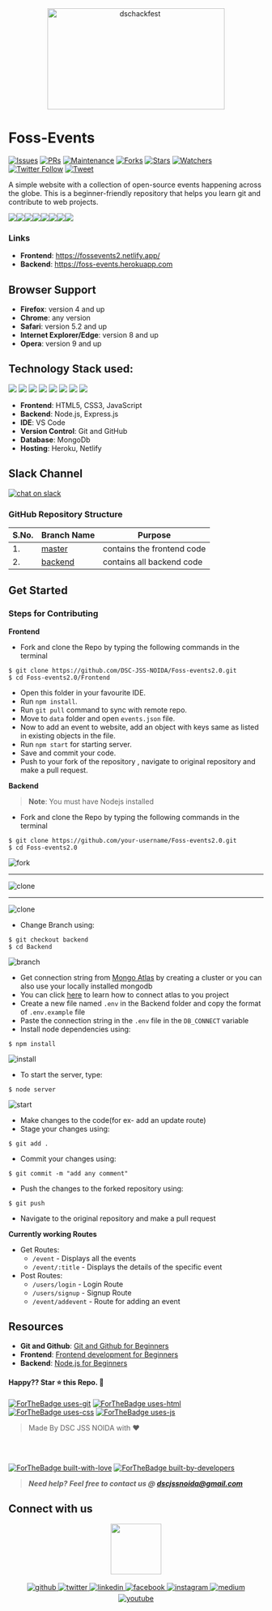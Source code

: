 <div align="center"> <img align="center" alt="dschackfest" src="https://i.postimg.cc/j50FZJ90/Hackfest-23.png" height='200' width='350'></div>


# Foss-Events

[![Issues](https://img.shields.io/github/issues/DSC-JSS-NOIDA/foss-events)](https://github.com/DSC-JSS-NOIDA/Foss-events2.0/issues)
[![PRs](https://img.shields.io/github/issues-pr/DSC-JSS-NOIDA/Foss-events2.0)](https://github.com/DSC-JSS-NOIDA/Foss-events2.0/pulls)
[![Maintenance](https://img.shields.io/maintenance/yes/2020?color=green&logo=github)](https://github.com/DSC-JSS-NOIDA/)
[![Forks](https://img.shields.io/github/forks/DSC-JSS-NOIDA/Foss-events2.0?style=social)](https://github.com/DSC-JSS-NOIDA/foss-events) [![Stars](https://img.shields.io/github/stars/DSC-JSS-NOIDA/foss-events?style=social)](https://github.com/DSC-JSS-NOIDA/Foss-events2.0) [![Watchers](https://img.shields.io/github/watchers/DSC-JSS-NOIDA/Foss-events2.0?style=social)](https://github.com/DSC-JSS-NOIDA/Foss-events2.0) [![Twitter Follow](https://img.shields.io/twitter/follow/DSCJSSATEN?style=social)](https://twitter.com/DSCJSSATEN) [![Tweet](https://img.shields.io/twitter/url?style=social&url=https%3A%2F%2Fgithub.com%2FDSC-JSS-NOIDA%2FFoss-events2.0)](https://twitter.com/DSCJSSATEN)

A simple website with a collection of open-source events happening across the globe. This is a beginner-friendly repository that helps you learn git and contribute to web projects.

[![](https://sourcerer.io/fame/PragatiVerma18/DSC-JSS-NOIDA/foss-events/images/0)](https://sourcerer.io/fame/PragatiVerma18/DSC-JSS-NOIDA/foss-events/links/0)[![](https://sourcerer.io/fame/PragatiVerma18/DSC-JSS-NOIDA/foss-events/images/1)](https://sourcerer.io/fame/PragatiVerma18/DSC-JSS-NOIDA/foss-events/links/1)[![](https://sourcerer.io/fame/PragatiVerma18/DSC-JSS-NOIDA/foss-events/images/2)](https://sourcerer.io/fame/PragatiVerma18/DSC-JSS-NOIDA/foss-events/links/2)[![](https://sourcerer.io/fame/PragatiVerma18/DSC-JSS-NOIDA/foss-events/images/3)](https://sourcerer.io/fame/PragatiVerma18/DSC-JSS-NOIDA/foss-events/links/3)[![](https://sourcerer.io/fame/PragatiVerma18/DSC-JSS-NOIDA/foss-events/images/4)](https://sourcerer.io/fame/PragatiVerma18/DSC-JSS-NOIDA/foss-events/links/4)[![](https://sourcerer.io/fame/PragatiVerma18/DSC-JSS-NOIDA/foss-events/images/5)](https://sourcerer.io/fame/PragatiVerma18/DSC-JSS-NOIDA/foss-events/links/5)[![](https://sourcerer.io/fame/PragatiVerma18/DSC-JSS-NOIDA/foss-events/images/6)](https://sourcerer.io/fame/PragatiVerma18/DSC-JSS-NOIDA/foss-events/links/6)[![](https://sourcerer.io/fame/PragatiVerma18/DSC-JSS-NOIDA/foss-events/images/7)](https://sourcerer.io/fame/PragatiVerma18/DSC-JSS-NOIDA/foss-events/links/7)

### Links
- **Frontend**: https://fossevents2.netlify.app/
- **Backend**: https://foss-events.herokuapp.com

## Browser Support
- **Firefox**:	version 4 and up
- **Chrome**:	any version
- **Safari**:	version 5.2 and up
- **Internet Explorer/Edge**:	version 8 and up
- **Opera**:	version 9 and up
<!-- > **Note**: Support for modern mobile browsers is experimental. The website is not responsive in mobile devices until now. -->

## Technology Stack used:

<img src="https://img.shields.io/badge/html5%20-%23E34F26.svg?&style=for-the-badge&logo=html5&logoColor=white"/> <img src="https://img.shields.io/badge/css3%20-%231572B6.svg?&style=for-the-badge&logo=css3&logoColor=white"/>  <img src="https://img.shields.io/badge/javascript%20-%23323330.svg?&style=for-the-badge&logo=javascript&logoColor=%23F7DF1E"/>
<img src="https://img.shields.io/badge/node.js%20-%2343853D.svg?&style=for-the-badge&logo=node.js&logoColor=white"/>   <img src="https://img.shields.io/badge/github%20-%23121011.svg?&style=for-the-badge&logo=github&logoColor=white"/> <img src="https://img.shields.io/badge/heroku%20-%23430098.svg?&style=for-the-badge&logo=heroku&logoColor=white"/> <img src="https://img.shields.io/badge/express.js%20-%23404d59.svg?&style=for-the-badge"/> <img src ="https://img.shields.io/badge/MongoDB-%234ea94b.svg?&style=for-the-badge&logo=mongodb&logoColor=white"/>

- **Frontend**: HTML5, CSS3, JavaScript
- **Backend**: Node.js, Express.js
- **IDE**: VS Code
- **Version Control**: Git and GitHub
- **Database**: MongoDb
- **Hosting**: Heroku, Netlify

## Slack Channel
[![chat on slack](https://img.shields.io/badge/chat-on%20slack-brightgreen)](https://join.slack.com/t/dschackfest2020/shared_invite/zt-hvmr02i9-kApLVOuvUHIolKwBbk4Vsg)

### GitHub Repository Structure

| S.No. | Branch Name | Purpose |
| --------------- | --------------- | --------------- |
| 1. | [master](https://github.com/DSC-JSS-NOIDA/Foss-events2.0/tree/master) | contains the frontend code  |
| 2. | [backend](https://github.com/DSC-JSS-NOIDA/Foss-events2.0/tree/backend) | contains all backend code |

## Get Started
### Steps for Contributing

<strong>Frontend</strong>
- Fork and clone the Repo by typing the following commands in the terminal 
```
$ git clone https://github.com/DSC-JSS-NOIDA/Foss-events2.0.git
$ cd Foss-events2.0/Frontend
```
- Open this folder in your favourite IDE.  <br>
- Run `npm install`.<br>
- Run `git pull` command to sync with remote repo.<br>
- Move to `data` folder and open `events.json` file.<br>
- Now to add an event to website, add an object with keys same as listed in existing objects in the file.<br>
- Run `npm start` for starting server.
- Save and commit your code.<br>
- Push to your fork of the repository , navigate to original repository and make a pull request.<br>

<strong>Backend</strong>
> **Note**: You must have Nodejs installed 

- Fork and clone the Repo by typing the following commands in the terminal 
```
$ git clone https://github.com/your-username/Foss-events2.0.git
$ cd Foss-events2.0
```
![fork](https://i.postimg.cc/y8z4WCcV/image.jpg)


<hr>

![clone](https://i.postimg.cc/MG7r4nFR/image.jpg)<hr>


![clone](https://i.postimg.cc/yxp6KnvS/image.png)

- Change Branch using:
```
$ git checkout backend
$ cd Backend
```
![branch](https://i.postimg.cc/tTwym7Th/image.png)

- Get connection string from [Mongo Atlas](https://www.mongodb.com/cloud/atlas) by creating a cluster or you can also use your locally installed mongodb
- You can click [here](https://www.youtube.com/watch?v=KKyag6t98g8&t=792s) to learn how to connect atlas to you project
- Create a new file named `.env` in the Backend folder and copy the format of `.env.example` file 
- Paste the connection string in the `.env` file in the `DB_CONNECT` variable
- Install node dependencies using:
```
$ npm install
```
![install](https://i.postimg.cc/jjQPFtzt/Screenshot-164.png)

- To start the server, type:
```
$ node server
```
![start](https://i.postimg.cc/RCbf8Pn6/Screenshot-165.png)

- Make changes to the code(for ex- add an update route)
- Stage your changes using:
```
$ git add .
```
- Commit your changes using:
```
$ git commit -m "add any comment"
```
- Push the changes to the forked repository using:
```
$ git push 
```
- Navigate to the original repository and make a pull request

<strong>Currently working Routes</strong>
  - Get Routes:
      - `/event` - Displays all the events
      - `/event/:title` - Displays the details of the specific event
  - Post Routes:
      - `/users/login` - Login Route
      - `/users/signup` - Signup Route
      - `/event/addevent` - Route for adding an event

## Resources
- **Git and Github**: [Git and Github for Beginners](https://www.youtube.com/watch?v=RGOj5yH7evk)
- **Frontend**: [Frontend development for Beginners](https://www.youtube.com/playlist?list=PL9ooVrP1hQOH2k1SANK5rvq_EAgUKTPoK)
- **Backend**: [Node.js for Beginners](https://www.youtube.com/playlist?list=PL4cUxeGkcC9gcy9lrvMJ75z9maRw4byYp)

#### Happy?? Star ⭐ this Repo. 🤩

[![ForTheBadge uses-git](http://ForTheBadge.com/images/badges/uses-git.svg)](https://github.com/DSC-JSS-NOIDA/Foss-events2.0)
[![ForTheBadge uses-html](http://ForTheBadge.com/images/badges/uses-html.svg)](https://github.com/DSC-JSS-NOIDA/Foss-events2.0)
[![ForTheBadge uses-css](http://ForTheBadge.com/images/badges/uses-css.svg)](https://github.com/DSC-JSS-NOIDA/Foss-events2.0)
[![ForTheBadge uses-js](http://ForTheBadge.com/images/badges/uses-js.svg)](https://github.com/DSC-JSS-NOIDA/Foss-events2.0)

> Made By DSC JSS NOIDA with ❤️


<br><br>

[![ForTheBadge built-with-love](http://ForTheBadge.com/images/badges/built-with-love.svg)](https://github.com/DSC-JSS-NOIDA/Foss-events2.0)
[![ForTheBadge built-by-developers](http://ForTheBadge.com/images/badges/built-by-developers.svg)](https://github.com/DSC-JSS-NOIDA/Foss-events2.0)
                                                   

> **_Need help?_** 
> **_Feel free to contact us @ [dscjssnoida@gmail.com](mailto:dscjssnoida@gmail.com?Subject=DSCHackFest2023)_**


## Connect with us  
<div align="center">
 <a href="https://dscjss.in/"><img src="https://user-images.githubusercontent.com/42115530/94302134-5c28c680-ff89-11ea-9ca4-5dcdd4279786.png"  height=100px /></a> <br><br> 
<a href="https://github.com/DSC-JSS-NOIDA" target="_blank">
<img src=https://img.shields.io/badge/github-%2324292e.svg?&style=for-the-badge&logo=github&logoColor=white alt=github style="margin-bottom: 5px;" />
</a>
<a href="https://twitter.com/DSCJSSATEN" target="_blank">
<img src=https://img.shields.io/badge/twitter-%2300acee.svg?&style=for-the-badge&logo=twitter&logoColor=white alt=twitter style="margin-bottom: 5px;" />
</a>
<a href="https://www.linkedin.com/company/dsc-jssaten/" target="_blank">
<img src=https://img.shields.io/badge/linkedin-%231E77B5.svg?&style=for-the-badge&logo=linkedin&logoColor=white alt=linkedin style="margin-bottom: 5px;" />
</a>
<a href="https://www.facebook.com/dscjssnoida/" target="_blank">
<img src=https://img.shields.io/badge/facebook-%232E87FB.svg?&style=for-the-badge&logo=facebook&logoColor=white alt=facebook style="margin-bottom: 5px;" />
</a>
<a href="https://www.instagram.com/dscjssaten/?igshid=9ubqtp1ssqsi" target="_blank">
<img src=https://img.shields.io/badge/instagram-%23000000.svg?&style=for-the-badge&logo=instagram&logoColor=white alt=instagram style="margin-bottom: 5px;" />
</a>
<a href="https://medium.com/dsc-jss-noida" target="_blank">
<img src=https://img.shields.io/badge/medium-%23292929.svg?&style=for-the-badge&logo=medium&logoColor=white alt=medium style="margin-bottom: 5px;" />
</a>  
<a href="https://www.youtube.com/channel/UCkELk5JFDceaSf8pBa19kDQ" target="_blank">
<img src=https://img.shields.io/badge/youtube-%23FF0000.svg?&style=for-the-badge&logo=youtube&logoColor=white alt=youtube style="margin-bottom: 5px;" />
</a> 
</div> 
